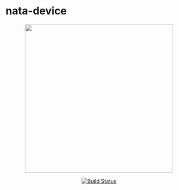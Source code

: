 nata-device
======

<p align="center"><a href="http://mclspace.com" target="_blank"><img width="400" src="https://img.shields.io/travis/open-nata/nata-device.svg"></a></p>


<p align="center">
    <a href="https://travis-ci.org/open-nata/nata-device/branches"><img src="https://travis-ci.org/open-nata/nata-device.svg?branch=master" alt="Build Status"></a>
</p>